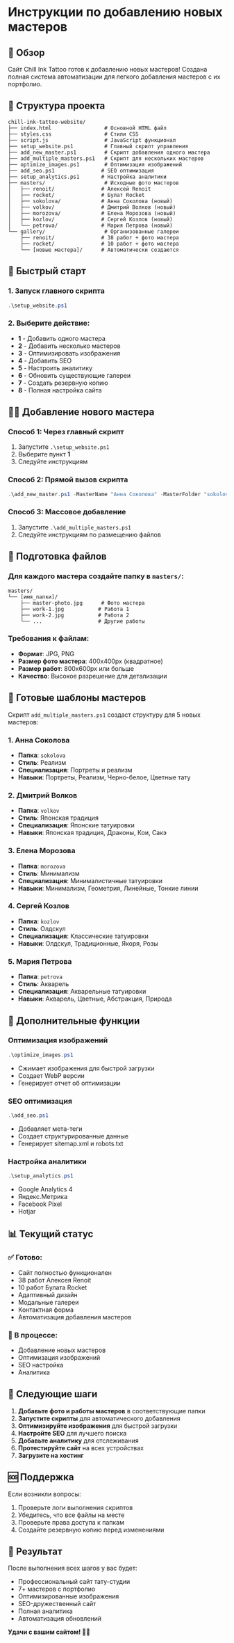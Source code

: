 # Инструкции по добавлению новых мастеров

## 🎯 Обзор

Сайт Chill Ink Tattoo готов к добавлению новых мастеров! Создана полная система автоматизации для легкого добавления мастеров с их портфолио.

## 📁 Структура проекта

```
chill-ink-tattoo-website/
├── index.html                 # Основной HTML файл
├── styles.css                 # Стили CSS
├── script.js                  # JavaScript функционал
├── setup_website.ps1          # Главный скрипт управления
├── add_new_master.ps1         # Скрипт добавления одного мастера
├── add_multiple_masters.ps1   # Скрипт для нескольких мастеров
├── optimize_images.ps1        # Оптимизация изображений
├── add_seo.ps1               # SEO оптимизация
├── setup_analytics.ps1       # Настройка аналитики
├── masters/                   # Исходные фото мастеров
│   ├── renoit/               # Алексей Renoit
│   ├── rocket/               # Булат Rocket
│   ├── sokolova/             # Анна Соколова (новый)
│   ├── volkov/               # Дмитрий Волков (новый)
│   ├── morozova/             # Елена Морозова (новый)
│   ├── kozlov/               # Сергей Козлов (новый)
│   └── petrova/              # Мария Петрова (новый)
└── gallery/                   # Организованные галереи
    ├── renoit/               # 38 работ + фото мастера
    ├── rocket/               # 10 работ + фото мастера
    └── [новые мастера]/      # Автоматически создаются
```

## 🚀 Быстрый старт

### 1. Запуск главного скрипта
```powershell
.\setup_website.ps1
```

### 2. Выберите действие:
- **1** - Добавить одного мастера
- **2** - Добавить несколько мастеров
- **3** - Оптимизировать изображения
- **4** - Добавить SEO
- **5** - Настроить аналитику
- **6** - Обновить существующие галереи
- **7** - Создать резервную копию
- **8** - Полная настройка сайта

## 👨‍🎨 Добавление нового мастера

### Способ 1: Через главный скрипт
1. Запустите `.\setup_website.ps1`
2. Выберите пункт **1**
3. Следуйте инструкциям

### Способ 2: Прямой вызов скрипта
```powershell
.\add_new_master.ps1 -MasterName "Анна Соколова" -MasterFolder "sokolova" -MasterPhoto "masters/sokolova/master-photo.jpg" -Experience "8+ лет" -Style "Реализм" -Specialization "Портреты и реализм" -Skills @("Портреты", "Реализм", "Черно-белое", "Цветные тату")
```

### Способ 3: Массовое добавление
1. Запустите `.\add_multiple_masters.ps1`
2. Следуйте инструкциям по размещению файлов

## 📸 Подготовка файлов

### Для каждого мастера создайте папку в `masters/`:
```
masters/
└── [имя_папки]/
    ├── master-photo.jpg      # Фото мастера
    ├── work-1.jpg           # Работа 1
    ├── work-2.jpg           # Работа 2
    └── ...                  # Другие работы
```

### Требования к файлам:
- **Формат**: JPG, PNG
- **Размер фото мастера**: 400x400px (квадратное)
- **Размер работ**: 800x600px или больше
- **Качество**: Высокое разрешение для детализации

## 🎨 Готовые шаблоны мастеров

Скрипт `add_multiple_masters.ps1` создаст структуру для 5 новых мастеров:

### 1. Анна Соколова
- **Папка**: `sokolova`
- **Стиль**: Реализм
- **Специализация**: Портреты и реализм
- **Навыки**: Портреты, Реализм, Черно-белое, Цветные тату

### 2. Дмитрий Волков
- **Папка**: `volkov`
- **Стиль**: Японская традиция
- **Специализация**: Японские татуировки
- **Навыки**: Японская традиция, Драконы, Кои, Сакэ

### 3. Елена Морозова
- **Папка**: `morozova`
- **Стиль**: Минимализм
- **Специализация**: Минималистичные татуировки
- **Навыки**: Минимализм, Геометрия, Линейные, Тонкие линии

### 4. Сергей Козлов
- **Папка**: `kozlov`
- **Стиль**: Олдскул
- **Специализация**: Классические татуировки
- **Навыки**: Олдскул, Традиционные, Якоря, Розы

### 5. Мария Петрова
- **Папка**: `petrova`
- **Стиль**: Акварель
- **Специализация**: Акварельные татуировки
- **Навыки**: Акварель, Цветные, Абстракция, Природа

## 🔧 Дополнительные функции

### Оптимизация изображений
```powershell
.\optimize_images.ps1
```
- Сжимает изображения для быстрой загрузки
- Создает WebP версии
- Генерирует отчет об оптимизации

### SEO оптимизация
```powershell
.\add_seo.ps1
```
- Добавляет мета-теги
- Создает структурированные данные
- Генерирует sitemap.xml и robots.txt

### Настройка аналитики
```powershell
.\setup_analytics.ps1
```
- Google Analytics 4
- Яндекс.Метрика
- Facebook Pixel
- Hotjar

## 📊 Текущий статус

### ✅ Готово:
- Сайт полностью функционален
- 38 работ Алексея Renoit
- 10 работ Булата Rocket
- Адаптивный дизайн
- Модальные галереи
- Контактная форма
- Автоматизация добавления мастеров

### 🚧 В процессе:
- Добавление новых мастеров
- Оптимизация изображений
- SEO настройка
- Аналитика

## 🎯 Следующие шаги

1. **Добавьте фото и работы мастеров** в соответствующие папки
2. **Запустите скрипты** для автоматического добавления
3. **Оптимизируйте изображения** для быстрой загрузки
4. **Настройте SEO** для лучшего поиска
5. **Добавьте аналитику** для отслеживания
6. **Протестируйте сайт** на всех устройствах
7. **Загрузите на хостинг**

## 🆘 Поддержка

Если возникли вопросы:
1. Проверьте логи выполнения скриптов
2. Убедитесь, что все файлы на месте
3. Проверьте права доступа к папкам
4. Создайте резервную копию перед изменениями

## 🎉 Результат

После выполнения всех шагов у вас будет:
- Профессиональный сайт тату-студии
- 7+ мастеров с портфолио
- Оптимизированные изображения
- SEO-дружественный сайт
- Полная аналитика
- Автоматизация обновлений

**Удачи с вашим сайтом! 🎨✨**
